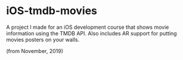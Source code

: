 # iOS-tmdb-movies

A project I made for an iOS development course that shows movie information using the TMDB API. Also includes AR support for putting movies posters on your walls.


(from November, 2019)
